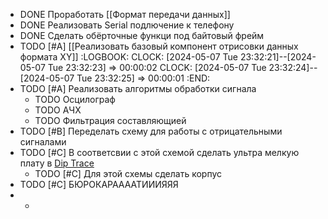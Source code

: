 - DONE Проработать [[Формат передачи данных]]
- DONE Реализовать Serial подлючение к телефону
- DONE Сделать обёрточные функци под байтовый фрейм
- TODO  [#A] [[Реализовать базовый компонент отрисовки данных формата XY]]
  :LOGBOOK:
  CLOCK: [2024-05-07 Tue 23:32:21]--[2024-05-07 Tue 23:32:23] =>  00:00:02
  CLOCK: [2024-05-07 Tue 23:32:24]--[2024-05-07 Tue 23:32:25] =>  00:00:01
  :END:
- TODO  [#A] Реализовать алгоритмы обработки сигнала
	- TODO Осцилограф
	- TODO АЧХ
	- TODO Фильтрация составляющией
- TODO [#B] Переделать схему для работы с отрицательными сигналами
- TODO [#C] В соответсвии с этой схемой сделать ультра мелкую плату в [Dip Trace](https://diptrace.com/rus/)
	- TODO [#C] Для этой схемы сделать корпус
- TODO [#C] БЮРОКАРААААТИИИЯЯЯ
-
	-